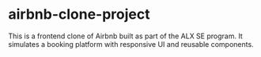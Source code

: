 # airbnb-clone-project
This is a frontend clone of Airbnb built as part of the ALX SE program. It simulates a booking platform with responsive UI and reusable components.
